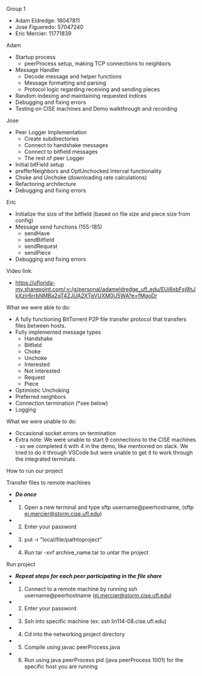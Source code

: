 Group 1
- Adam Eldredge: 18047811
- Jose Figueredo: 57047240
- Eric Mercier: 11771839

Adam
- Startup process
    - peerProcess setup, making TCP connections to neighbors
- Message Handler
    - Decode message and helper functions
    - Message formatting and parsing
    - Protocol logic regarding receiving and sending pieces
- Random indexing and maintaining requested indices
- Debugging and fixing errors
- Testing on CISE machines and Demo walkthrough and recording


Jose
- Peer Logger Implementation 
    - Create subdirectories
    - Connect to handshake messages
    - Connect to bitfield messages
    - The rest of peer Logger
- Initial bitField setup
- prefferNeighbors and OptUnchocked Interval functionality
- Choke and Unchoke (downloading rate calculations)
- Refactoring architecture
- Debugging and fixing errors 

Eric
- Initialize the size of the bitfield (based on file size and piece size from config)
- Message send functions (155-185) 
    - sendHave
    - sendBitfield
    - sendRequest
    - sendPiece
- Debugging and fixing errors 

Video link: 
- https://uflorida-my.sharepoint.com/:v:/g/personal/adameldredge_ufl_edu/EUi6xbFsj9hJkXzir6rrbNMBa2qT4ZJUA2XTgVUXM0U5WA?e=fMgoDr

What we were able to do:
- A fully functioning BitTorrent P2P file transfer protocol that transfers files between hosts.
- Fully implemented message types
    - Handshake
    - Bitfield
    - Choke
    - Unchoke
    - Interested
    - Not interested 
    - Request
    - Piece 
- Optimistic Unchoking
- Preferred neighbors 
- Connection termination (*see below)
- Logging

What we were unable to do:
- Occasional socket errors on termination
- Extra note: We were unable to start 9 connections to the CISE machines - so we completed it with 4 in the demo, like mentioned on slack. We tried to do it through VSCode but were unable to get it to work through the integrated terminals.

How to run our project

Transfer files to remote machines
- ***Do once***
- 1. Open a new terminal and type  sftp username@peerhostname, (sftp ej.mercier@storm.cise.ufl.edu)
- 2. Enter your password
- 3. put -r "local/file/pathtoproject" 
- 4. Run tar -xvf archive_name.tar to untar the project

Run project
- ***Repeat steps for each peer participating in the file share***
- 1. Connect to a remote machine by running ssh username@peerhostname (ej.mercier@storm.cise.ufl.edu)
- 2. Enter your password 
- 3. Ssh into specific machine (ex: ssh lin114-08.cise.ufl.edu)
- 4. Cd into the networking project directory
- 5. Compile using javac peerProcess.java
- 6. Run using java peerProcess pid (java peerProcess 1001) for the specific host you are running 
